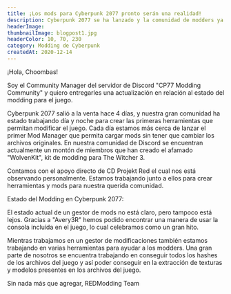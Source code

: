 ```yaml
---
title: ¡Los mods para Cyberpunk 2077 pronto serán una realidad!
description: Cyberpunk 2077 se ha lanzado y la comunidad de modders ya comenzó a trabajar en sus propias herramientas para dar hincapié a la creación de modificaciones para el juego.
headerImage:
thumbnailImage: blogpost1.jpg
headerColor: 10, 70, 230
category: Modding de Cyberpunk
createdAt: 2020-12-14
---
```


¡Hola, Choombas!

Soy el Community Manager del servidor de Discord "CP77 Modding Community" y quiero entregarles una actualización en relación al estado del modding para el juego.

Cyberpunk 2077 salió a la venta hace 4 días, y nuestra gran comunidad ha estado trabajando día y noche para crear las primeras herramientas que permitan modificar el juego. Cada día estamos más cerca de lanzar el primer Mod Manager que permita cargar mods sin tener que cambiar los archivos originales. En nuestra comunidad de Discord se encuentran actualmente un montón de miembros que han creado el afamado "WolvenKit", kit de modding para The Witcher 3. 

Contamos con el apoyo directo de CD Projekt Red el cual nos está observando personalmente. Estamos trabajando junto a ellos para crear herramientas y mods para nuestra querida comunidad.

Estado del Modding en Cyberpunk 2077:

El estado actual de un gestor de mods no está claro, pero tampoco está lejos. Gracias a "Avery3R" hemos podido encontrar una manera de usar la consola incluída en el juego, lo cual celebramos como un gran hito. 

Mientras trabajamos en un gestor de modificaciones también estamos trabajando en varias herramientas para ayudar a los modders. Una gran parte de nosotros se encuentra trabajando en conseguir todos los hashes de los archivos del juego y así poder conseguir en la extracción de texturas y modelos presentes en los archivos del juego.

Sin nada más que agregar,
REDModding Team